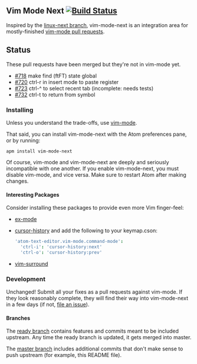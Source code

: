 ## Vim Mode Next [![Build Status](https://travis-ci.org/bronson/vim-mode-next.svg?branch=master)](https://travis-ci.org/bronson/vim-mode-next)

Inspired by the [linux-next branch](https://lwn.net/Articles/289013/), vim-mode-next is
an integration area for mostly-finished [vim-mode pull requests](https://github.com/atom/vim-mode/pulls).


## Status

These pull requests have been merged but they're not in vim-mode yet.

* [#718](https://github.com/atom/vim-mode/pull/718) make find (ftFT) state global
* [#720](https://github.com/atom/vim-mode/pull/720) ctrl-r in insert mode to paste register
* [#723](https://github.com/atom/vim-mode/pull/723) ctrl-^ to select recent tab (incomplete: needs tests)
* [#732](https://github.com/atom/vim-mode/pull/732) ctrl-t to return from symbol


### Installing

Unless you understand the trade-offs, use [vim-mode](https://github.com/atom/vim-mode/).

That said, you can install vim-mode-next with the Atom preferences pane,
or by running:

    apm install vim-mode-next

Of course, vim-mode and vim-mode-next are deeply and seriously incompatible with one another.
If you enable vim-mode-next, you must disable vim-mode, and vice versa.  Make sure to restart
Atom after making changes.


#### Interesting Packages

Consider installing these packages to provide even more Vim finger-feel:

* [ex-mode](https://atom.io/packages/ex-mode)
* [cursor-history](https://atom.io/packages/cursor-history) and add the following to your keymap.cson:

  ```cson
  'atom-text-editor.vim-mode.command-mode':
    'ctrl-i': 'cursor-history:next'
    'ctrl-o': 'cursor-history:prev'
  ```

* [vim-surround](https://atom.io/packages/vim-surround)


### Development

Unchanged!  Submit all your fixes as a pull requests against vim-mode.
If they look reasonably complete, they will find their way into vim-mode-next
in a few days (if not, [file an issue](https://github.com/bronson/vim-mode-next/issues)).


#### Branches

The [ready branch](https://github.com/bronson/vim-mode-next/tree/ready)
contains features and commits meant to be included upstream.  Any time
the ready branch is updated, it gets merged into master.

The [master branch](https://github.com/bronson/vim-mode-next/tree/master)
includes additional commits that don't make sense to
push upstream (for example, this README file).
